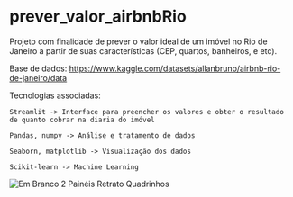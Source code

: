 # prever_valor_airbnbRio
Projeto com finalidade de prever o valor ideal de um imóvel no Rio de Janeiro a partir de suas características (CEP, quartos, banheiros, e etc).

Base de dados:
  https://www.kaggle.com/datasets/allanbruno/airbnb-rio-de-janeiro/data
  
Tecnologias associadas:
  
    Streamlit -> Interface para preencher os valores e obter o resultado de quanto cobrar na diaria do imóvel
    
    Pandas, numpy -> Análise e tratamento de dados
  
    Seaborn, matplotlib -> Visualização dos dados
    
    Scikit-learn -> Machine Learning

![Em Branco 2 Painéis Retrato Quadrinhos](https://github.com/RobertsLuis/prever_valor_airbnbRio/assets/130838869/faad76ea-611e-4de3-85bb-4c996c6bd695)
